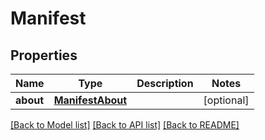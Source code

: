 # Manifest

## Properties
Name | Type | Description | Notes
------------ | ------------- | ------------- | -------------
**about** | [**ManifestAbout**](ManifestAbout.md) |  | [optional] 

[[Back to Model list]](../README.md#documentation-for-models) [[Back to API list]](../README.md#documentation-for-api-endpoints) [[Back to README]](../README.md)


